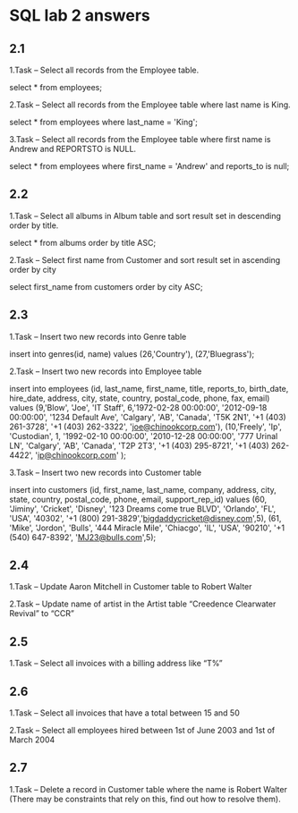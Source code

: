 # SQL lab 2 answers

## 2.1
1.Task – Select all records from the Employee table.

select * from employees;

2.Task – Select all records from the Employee table where last name is King.

select * from employees
where last_name = 'King';

3.Task – Select all records from the Employee table where first name is Andrew and REPORTSTO is NULL.

select * from employees
where first_name = 'Andrew'
and reports_to is null;

## 2.2
1.Task – Select all albums in Album table and sort result set in descending order by title.

select * from albums
order by title ASC;

2.Task – Select first name from Customer and sort result set in ascending order by city

select first_name from customers
order by city ASC;

## 2.3
1.Task – Insert two new records into Genre table

insert into genres(id, name) values (26,'Country'), (27,'Bluegrass');	

2.Task – Insert two new records into Employee table

insert into employees (id, last_name, first_name, title, reports_to, birth_date, hire_date, address, city, state, country, postal_code, phone, fax, email) 
values (9,'Blow', 'Joe', 'IT Staff', 6,'1972-02-28 00:00:00', '2012-09-18 00:00:00', '1234 Default Ave', 'Calgary', 'AB', 'Canada', 'T5K 2N1', '+1 (403) 261-3728', '+1 (403) 262-3322', 'joe@chinookcorp.com'),
(10,'Freely', 'Ip', 'Custodian', 1, '1992-02-10 00:00:00', '2010-12-28 00:00:00', '777 Urinal LN', 'Calgary', 'AB', 'Canada', 'T2P 2T3', '+1 (403) 295-8721', '+1 (403) 262-4422', 'ip@chinookcorp.com' );

3.Task – Insert two new records into Customer table

insert into customers (id, first_name, last_name, company, address, city, state, country, postal_code, phone, email, support_rep_id)
values (60, 'Jiminy', 'Cricket', 'Disney', '123 Dreams come true BLVD', 'Orlando', 'FL', 'USA', '40302', '+1 (800) 291-3829','bigdaddycricket@disney.com',5), 
(61, 'Mike', 'Jordon', 'Bulls', '444 Miracle Mile', 'Chiacgo', 'IL', 'USA', '90210', '+1 (540) 647-8392', 'MJ23@bulls.com',5);

## 2.4
1.Task – Update Aaron Mitchell in Customer table to Robert Walter

2.Task – Update name of artist in the Artist table “Creedence Clearwater Revival” to “CCR”

## 2.5
1.Task – Select all invoices with a billing address like “T%”

## 2.6
1.Task – Select all invoices that have a total between 15 and 50

2.Task – Select all employees hired between 1st of June 2003 and 1st of March 2004

## 2.7
1.Task – Delete a record in Customer table where the name is Robert Walter 
(There may be constraints that rely on this, find out how to resolve them).
